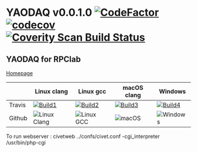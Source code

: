 # YAODAQ v0.0.1.0 [![CodeFactor](https://www.codefactor.io/repository/github/rpclab/yaodaq/badge)](https://www.codefactor.io/repository/github/rpclab/yaodaq) [![codecov](https://codecov.io/gh/RPClab/YAODAQ/branch/master/graph/badge.svg)](https://codecov.io/gh/RPClab/YAODAQ)  <a href="https://scan.coverity.com/projects/rpcla-"><img alt="Coverity Scan Build Status" src="https://scan.coverity.com/projects/19567/badge.svg"/></a> #

## YAODAQ for RPClab ##

[Homepage](https://github.com/RPClab/YAODAQ)

|                   | Linux clang       | Linux gcc         | macOS clang       | Windows           |
|-------------------|-------------------|-------------------|-------------------|-------------------|
|Travis | [![Build1][1]][5] | [![Build2][2]][5] | [![Build3][3]][5] | [![Build4][4]][5] |
|Github | ![Linux Clang](https://github.com/RPClab/YAODAQ/workflows/Linux%20Clang/badge.svg) | ![Linux GCC](https://github.com/RPClab/YAODAQ/workflows/Linux%20GCC/badge.svg) | ![macOS](https://github.com/RPClab/YAODAQ/workflows/macOS/badge.svg?branch=master) | ![Windows](https://github.com/RPClab/YAODAQ/workflows/Windows/badge.svg?branch=master) |



[1]: https://travis-matrix-badges.herokuapp.com/repos/RPClab/YAODAQ/branches/master/1?use_travis_com=true
[2]: https://travis-matrix-badges.herokuapp.com/repos/RPClab/YAODAQ/branches/master/2?use_travis_com=true
[3]: https://travis-matrix-badges.herokuapp.com/repos/RPClab/YAODAQ/branches/master/3?use_travis_com=true
[4]: https://travis-matrix-badges.herokuapp.com/repos/RPClab/YAODAQ/branches/master/4?use_travis_com=true
[5]: https://travis-ci.org/RPClab/YAODAQ
 
To run webserver : civetweb ../confs/civet.conf -cgi_interpreter /usr/bin/php-cgi
